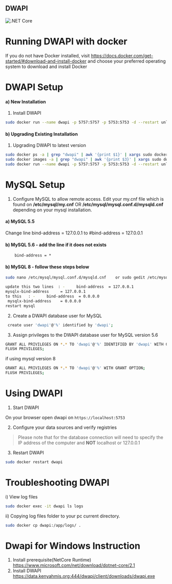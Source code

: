 DWAPI
-------
![.NET Core](https://github.com/koskedk/dwapi/workflows/.NET%20Core/badge.svg?branch=master)


# Running DWAPI with docker

If you do not have Docker installed, visit https://docs.docker.com/get-started/#download-and-install-docker and choose your preferred operating system to download and install Docker


# DWAPI Setup
#### a) New Installation
1. Install DWAPI
 ```sh
sudo docker run --name dwapi -p 5757:5757 -p 5753:5753 -d --restart unless-stopped kenyahmis/dwapi:latest
```

#### b) Upgrading Existing Installation
1. Upgrading DWAPI to latest version
 ```sh
sudo docker ps -a | grep "dwapi" | awk '{print $1}' | xargs sudo docker rm -f
sudo docker images -a | grep "dwapi" | awk '{print $3}' | xargs sudo docker rmi
sudo docker run --name dwapi -p 5757:5757 -p 5753:5753 -d --restart unless-stopped kenyahmis/dwapi:latest
```

# MySQL Setup
1. Configure MySQL to allow remote access. Edit your my.cnf file which is found on
   **/etc/mysql/my.cnf**  OR  **/etc/mysql/mysql.conf.d/mysqld.cnf** depending on your mysql installation.

#### a)  MySQL 5.5

Change line bind-address = 127.0.0.1 to #bind-address = 127.0.0.1

#### b)  MySQL 5.6 - add the line if it does not exists
		bind-address = *

#### b)  MySQL 8 - follow these steps below
```sh
sudo nano /etc/mysql/mysql.conf.d/mysqld.cnf    or sudo gedit /etc/mysql/mysql.conf.d/mysqld.cnf

update this two lines  : -     bind-address  = 127.0.0.1
mysqlx-bind-address     = 127.0.0.1
to this   : -     bind-address  = 0.0.0.0
 mysqlx-bind-address    = 0.0.0.0       
restart mysql
```

2. Create a DWAPI database user for MySQL
```sh
 create user 'dwapi'@'%' identified by 'dwapi';
```
3. Assign privileges to the DWAPI database user for MySQL version 5.6
```sh
GRANT ALL PRIVILEGES ON *.* TO 'dwapi'@'%' IDENTIFIED BY 'dwapi' WITH GRANT OPTION; 
FLUSH PRIVILEGES;
```
if using mysql version 8
```sh
GRANT ALL PRIVILEGES ON *.* TO 'dwapi'@'%' WITH GRANT OPTION; 
FLUSH PRIVILEGES;
```

# Using DWAPI

1. Start DWAPI

On your browser open dwapi on `https://localhost:5753`

2. Configure your data sources and verify registries

> Please note that for the database connection will need to specify the IP address of the computer and **NOT** localhost or 127.0.0.1

3. Restart DWAPI
```sh
sudo docker restart dwapi
```

# Troubleshooting DWAPI
i)  View log files
```sh
sudo docker exec -it dwapi ls logs
```
ii)  Copying log files folder to your pc current directory.

```sh
sudo docker cp dwapi:/app/logs/ .
```

# Dwapi for Windows Instruction

1) Install prerequisite(NetCore Runtime)
  https://www.microsoft.com/net/download/dotnet-core/2.1
2) Install DWAPI
  https://data.kenyahmis.org:444/dwapi/client/downloads/dwapi.exe



